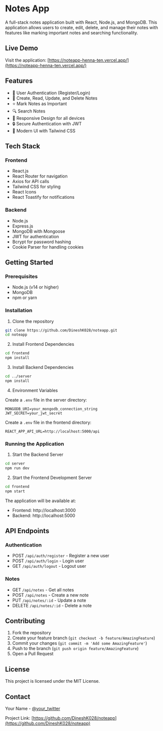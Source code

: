 # Notes App

A full-stack notes application built with React, Node.js, and MongoDB. This application allows users to create, edit, delete, and manage their notes with features like marking important notes and searching functionality.

## Live Demo

Visit the application: [https://noteapp-henna-ten.vercel.app/](https://noteapp-henna-ten.vercel.app/)

## Features

- 🔐 User Authentication (Register/Login)
- 📝 Create, Read, Update, and Delete Notes
- ⭐ Mark Notes as Important
- 🔍 Search Notes
- 📱 Responsive Design for all devices
- 🔒 Secure Authentication with JWT
- 🎨 Modern UI with Tailwind CSS

## Tech Stack

### Frontend
- React.js
- React Router for navigation
- Axios for API calls
- Tailwind CSS for styling
- React Icons
- React Toastify for notifications

### Backend
- Node.js
- Express.js
- MongoDB with Mongoose
- JWT for authentication
- Bcrypt for password hashing
- Cookie Parser for handling cookies

## Getting Started

### Prerequisites

- Node.js (v14 or higher)
- MongoDB
- npm or yarn

### Installation

1. Clone the repository
```bash
git clone https://github.com/DineshK028/noteapp.git
cd noteapp
```

2. Install Frontend Dependencies
```bash
cd frontend
npm install
```

3. Install Backend Dependencies
```bash
cd ../server
npm install
```

4. Environment Variables

Create a `.env` file in the server directory:
```
MONGODB_URI=your_mongodb_connection_string
JWT_SECRET=your_jwt_secret
```

Create a `.env` file in the frontend directory:
```
REACT_APP_API_URL=http://localhost:5000/api
```

### Running the Application

1. Start the Backend Server
```bash
cd server
npm run dev
```

2. Start the Frontend Development Server
```bash
cd frontend
npm start
```

The application will be available at:
- Frontend: http://localhost:3000
- Backend: http://localhost:5000

## API Endpoints

### Authentication
- POST `/api/auth/register` - Register a new user
- POST `/api/auth/login` - Login user
- GET `/api/auth/logout` - Logout user

### Notes
- GET `/api/notes` - Get all notes
- POST `/api/notes` - Create a new note
- PUT `/api/notes/:id` - Update a note
- DELETE `/api/notes/:id` - Delete a note

## Contributing

1. Fork the repository
2. Create your feature branch (`git checkout -b feature/AmazingFeature`)
3. Commit your changes (`git commit -m 'Add some AmazingFeature'`)
4. Push to the branch (`git push origin feature/AmazingFeature`)
5. Open a Pull Request

## License

This project is licensed under the MIT License.

## Contact

Your Name - [@your_twitter](https://twitter.com/your_twitter)

Project Link: [https://github.com/DineshK028/noteapp](https://github.com/DineshK028/noteapp)
